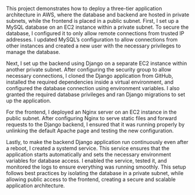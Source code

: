 This project demonstrates how to deploy a three-tier application architecture in AWS, where the database and backend are hosted in private subnets, while the frontend is placed in a public subnet. First, I set up a MySQL database on an EC2 instance within a private subnet. To secure the database, I configured it to only allow remote connections from trusted IP addresses. I updated MySQL’s configuration to allow connections from other instances and created a new user with the necessary privileges to manage the database.

Next, I set up the backend using Django on a separate EC2 instance within another private subnet. After configuring the security group to allow necessary connections, I cloned the Django application from GitHub, installed the required dependencies inside a virtual environment, and configured the database connection using environment variables. I also granted the required database privileges and ran Django migrations to set up the application.

For the frontend, I deployed an Nginx server on an EC2 instance in the public subnet. After configuring Nginx to serve static files and forward requests to the Django backend, I ensured that it was running properly by unlinking the default Apache page and testing the new configuration.

Lastly, to make the backend Django application run continuously even after a reboot, I created a systemd service. This service ensures that the application starts automatically and sets the necessary environment variables for database access. I enabled the service, tested it, and monitored the logs to ensure everything was running smoothly. This setup follows best practices by isolating the database in a private subnet, while allowing public access to the frontend, creating a secure and scalable application architecture.
